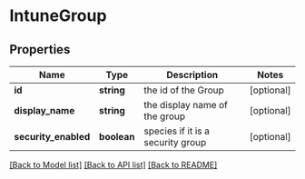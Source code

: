 # IntuneGroup

## Properties
Name | Type | Description | Notes
------------ | ------------- | ------------- | -------------
**id** | **string** | the id of the Group | [optional] 
**display_name** | **string** | the display name of the group | [optional] 
**security_enabled** | **boolean** | species if it is a security group | [optional] 

[[Back to Model list]](../README.md#documentation-for-models) [[Back to API list]](../README.md#documentation-for-api-endpoints) [[Back to README]](../README.md)

